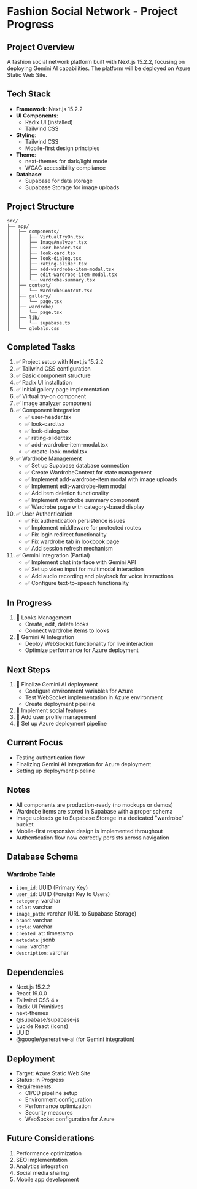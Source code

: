 # Fashion Social Network - Project Progress

## Project Overview
A fashion social network platform built with Next.js 15.2.2, focusing on deploying Gemini AI capabilities. The platform will be deployed on Azure Static Web Site.

## Tech Stack
- **Framework**: Next.js 15.2.2
- **UI Components**: 
  - Radix UI (installed)
  - Tailwind CSS
- **Styling**: 
  - Tailwind CSS
  - Mobile-first design principles
- **Theme**: 
  - next-themes for dark/light mode
  - WCAG accessibility compliance
- **Database**:
  - Supabase for data storage
  - Supabase Storage for image uploads

## Project Structure
```
src/
├── app/
│   ├── components/
│   │   ├── VirtualTryOn.tsx
│   │   ├── ImageAnalyzer.tsx
│   │   ├── user-header.tsx
│   │   ├── look-card.tsx
│   │   ├── look-dialog.tsx
│   │   ├── rating-slider.tsx
│   │   ├── add-wardrobe-item-modal.tsx
│   │   ├── edit-wardrobe-item-modal.tsx
│   │   └── wardrobe-summary.tsx
│   ├── context/
│   │   └── WardrobeContext.tsx
│   ├── gallery/
│   │   └── page.tsx
│   ├── wardrobe/
│   │   └── page.tsx
│   ├── lib/
│   │   └── supabase.ts
│   └── globals.css
```

## Completed Tasks
1. ✅ Project setup with Next.js 15.2.2
2. ✅ Tailwind CSS configuration
3. ✅ Basic component structure
4. ✅ Radix UI installation
5. ✅ Initial gallery page implementation
6. ✅ Virtual try-on component
7. ✅ Image analyzer component
8. ✅ Component Integration
   - ✅ user-header.tsx
   - ✅ look-card.tsx
   - ✅ look-dialog.tsx
   - ✅ rating-slider.tsx
   - ✅ add-wardrobe-item-modal.tsx
   - ✅ create-look-modal.tsx
9. ✅ Wardrobe Management
   - ✅ Set up Supabase database connection
   - ✅ Create WardrobeContext for state management
   - ✅ Implement add-wardrobe-item modal with image uploads
   - ✅ Implement edit-wardrobe-item modal
   - ✅ Add item deletion functionality
   - ✅ Implement wardrobe summary component
   - ✅ Wardrobe page with category-based display
10. ✅ User Authentication
    - ✅ Fix authentication persistence issues
    - ✅ Implement middleware for protected routes
    - ✅ Fix login redirect functionality
    - ✅ Fix wardrobe tab in lookbook page
    - ✅ Add session refresh mechanism
11. ✅ Gemini Integration (Partial)
    - ✅ Implement chat interface with Gemini API
    - ✅ Set up video input for multimodal interaction
    - ✅ Add audio recording and playback for voice interactions
    - ✅ Configure text-to-speech functionality

## In Progress
1. 🔄 Looks Management
   - Create, edit, delete looks
   - Connect wardrobe items to looks
2. 🔄 Gemini AI Integration
   - Deploy WebSocket functionality for live interaction
   - Optimize performance for Azure deployment

## Next Steps
1. 📝 Finalize Gemini AI deployment
   - Configure environment variables for Azure
   - Test WebSocket implementation in Azure environment
   - Create deployment pipeline
2. 📝 Implement social features
3. 📝 Add user profile management
4. 📝 Set up Azure deployment pipeline

## Current Focus
- Testing authentication flow
- Finalizing Gemini AI integration for Azure deployment
- Setting up deployment pipeline

## Notes
- All components are production-ready (no mockups or demos)
- Wardrobe items are stored in Supabase with a proper schema
- Image uploads go to Supabase Storage in a dedicated "wardrobe" bucket
- Mobile-first responsive design is implemented throughout
- Authentication flow now correctly persists across navigation

## Database Schema

### Wardrobe Table
- `item_id`: UUID (Primary Key)
- `user_id`: UUID (Foreign Key to Users)
- `category`: varchar
- `color`: varchar
- `image_path`: varchar (URL to Supabase Storage)
- `brand`: varchar
- `style`: varchar
- `created_at`: timestamp
- `metadata`: jsonb
- `name`: varchar
- `description`: varchar

## Dependencies
- Next.js 15.2.2
- React 19.0.0
- Tailwind CSS 4.x
- Radix UI Primitives
- next-themes
- @supabase/supabase-js
- Lucide React (icons)
- UUID
- @google/generative-ai (for Gemini integration)

## Deployment
- Target: Azure Static Web Site
- Status: In Progress
- Requirements:
  - CI/CD pipeline setup
  - Environment configuration
  - Performance optimization
  - Security measures
  - WebSocket configuration for Azure

## Future Considerations
1. Performance optimization
2. SEO implementation
3. Analytics integration
4. Social media sharing
5. Mobile app development 